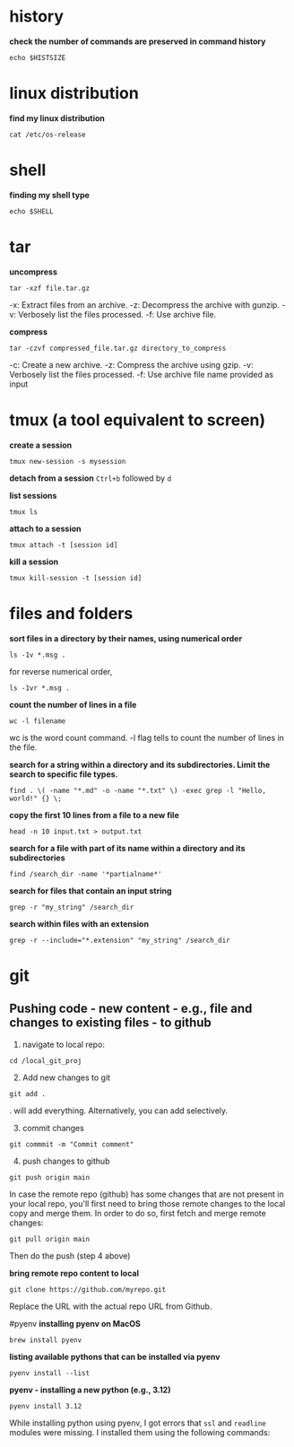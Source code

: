 # history
__check the number of commands are preserved in command history__
```shell
echo $HISTSIZE
```

# linux distribution
__find my linux distribution__
```shell
cat /etc/os-release
```

# shell
__finding my shell type__
```shell
echo $SHELL
```

# tar
__uncompress__
```shell
tar -xzf file.tar.gz
```

-x: Extract files from an archive.
-z: Decompress the archive with gunzip.
-v: Verbosely list the files processed.
-f: Use archive file.

__compress__
```shell
tar -czvf compressed_file.tar.gz directory_to_compress
```

-c: Create a new archive.
-z: Compress the archive using gzip.
-v: Verbosely list the files processed.
-f: Use archive file name provided as input

# tmux (a tool equivalent to screen)
__create a session__
```shell
tmux new-session -s mysession
```
__detach from a session__
`Ctrl+b` followed by `d`

__list sessions__
```shell
tmux ls
```
__attach to a session__
```shell
tmux attach -t [session id]
```
__kill a session__
```shell
tmux kill-session -t [session id]
```
# files and folders
__sort files in a directory by their names, using numerical order__
```shell
ls -1v *.msg .
```
for reverse numerical order,
```shell
ls -1vr *.msg .
```
__count the number of lines in a file__
```shell
wc -l filename
```

wc is the word count command.
-l flag tells to count the number of lines in the file.

__search for a string within a directory and its subdirectories. Limit the search to specific file types.__
```shell
find . \( -name "*.md" -o -name "*.txt" \) -exec grep -l "Hello, world!" {} \;
```
__copy the first 10 lines from a file to a new file__
```shell
head -n 10 input.txt > output.txt
```

__search for a file with part of its name within a directory and its subdirectories__
```shell
find /search_dir -name '*partialname*'
```
__search for files that contain an input string__
```shell
grep -r "my_string" /search_dir
```

__search within files with an extension__
```shell
grep -r --include="*.extension" "my_string" /search_dir
```
# git
## Pushing code - new content - e.g., file and changes to existing files - to github
1. navigate to local repo:
```shell
cd /local_git_proj
```
2. Add new changes to git
``` shell
git add .
```
. will add everything. Alternatively, you can add selectively. 

3. commit changes
``` shell
git commmit -m "Commit comment"
```

4. push changes to github
``` shell
git push origin main
```

In case the remote repo (github) has some changes that are not present in your local repo, you'll first need to bring those remote changes to the local copy and merge them. In 
order to do so, first fetch and merge remote changes:
```shell
git pull origin main
```

Then do the push (step 4 above)

__bring remote repo content to local__
```shell
git clone https://github.com/myrepo.git
```

Replace the URL with the actual repo URL from Github. 

#pyenv
__installing pyenv on MacOS__
```shell
brew install pyenv
```

__listing available pythons that can be installed via pyenv__
```shell
pyenv install --list
```

__pyenv - installing a new python (e.g., 3.12)__
```shell
pyenv install 3.12
```

While installing python using pyenv, I got errors that `ssl` and `readline` modules 
were missing. I installed them using the following commands:






